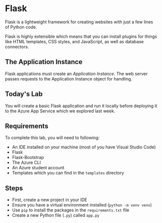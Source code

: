# Flask
Flask is a lightweight framework for creating websites with just a few lines 
of Python code.

Flask is highly extensible which means that you can install plugins for 
things like HTML templates, CSS styles, and JavaScript, as well as database 
connectors.

## The Application Instance
Flask applications must create an *Application Instance*. The web server 
passes requests to the Application Instance object for handling.

## Today's Lab
You will create a basic Flask application and run it locally before 
deploying it to the Azure App Service which we explored last week.

## Requirements
To complete this lab, you will need to following:
- An IDE installed on your machine (most of you have Visual Studio Code)
- Flask
- Flask-Bootstrap
- The Azure CLI
- An Azure student account
- Templates which you can find in the `templates` directory

## Steps
- First, create a new project in your IDE
- Ensure you have a virtual environment installed (`python -m venv venv`)
- Use `pip` to install the packages in the `requirements.txt` file
- Create a new Python file (`.py`) called `app.py`